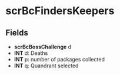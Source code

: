 # scrBcFindersKeepers

## Fields
* **scrBcBossChallenge** d
* **INT** d: Deaths
* **INT** p: number of packages collected
* **INT** q: Quandrant selected